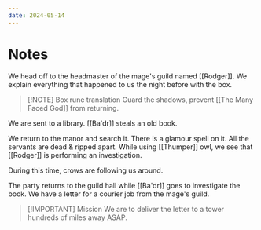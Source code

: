 ```yaml
---
date: 2024-05-14
---
```

# Notes

We head off to the headmaster of the mage's guild named [[Rodger]]. We explain everything that happened to us the night before with the box.

> [!NOTE] Box rune translation
> Guard the shadows, prevent [[The Many Faced God]] from returning.

We are sent to a library. [[Ba'dr]] steals an old book.

We return to the manor and search it. There is a glamour spell on it. All the servants are dead & ripped apart. While using [[Thumper]] owl, we see that [[Rodger]] is performing an investigation.

During this time, crows are following us around.

The party returns to the guild hall while [[Ba'dr]] goes to investigate the book. We have a letter for a courier job from the mage's guild.

> [!IMPORTANT] Mission
> We are to deliver the letter to a tower hundreds of miles away ASAP.
> 